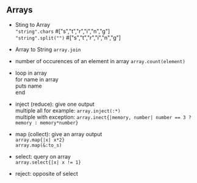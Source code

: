 ## Arrays
- Sting to Array  
  `"string".chars` #["s","t","r","i","n","g"]  
  `"string".split("")` #["s","t","r","i","n","g"]  
  
- Array to String
 `array.join`

- number of occurences of an element in array
  `array.count(element)`

- loop in array  
  for name in array  
    puts name  
  end  
  
- inject (reduce): give one output  
 multiple all for example: `array.inject(:*)`  
 multiple with exception: `array.inect{|memory, number| number == 3 ? memory : memory*number}`  
  
- map (collect): give an array output  
  `array.map{|x| x*2}`  
  `array.map(&:to_s)`  
    
- select: query on array  
  `array.select{|x| x != 1}`  
   
- reject: opposite of select
   

